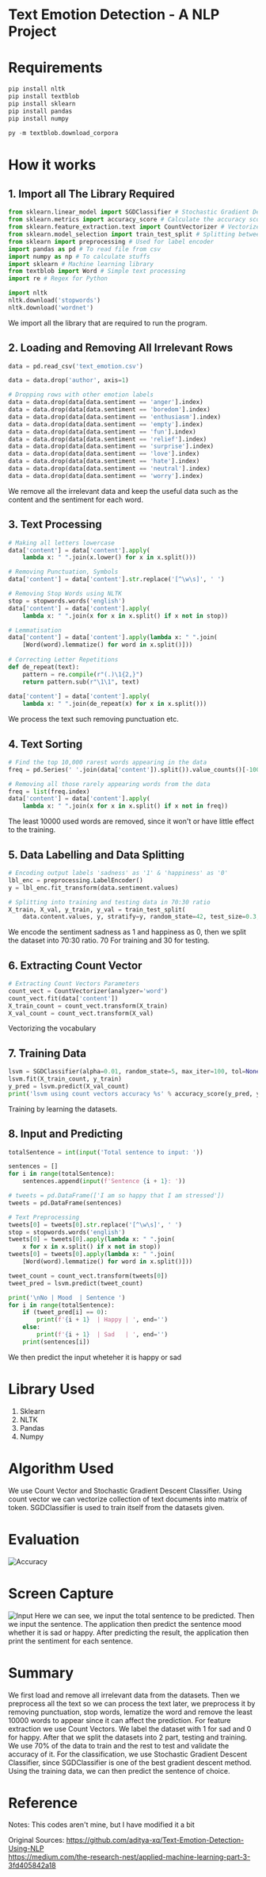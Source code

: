 # Text Emotion Detection - A NLP Project

# Requirements
```python
pip install nltk
pip install textblob
pip install sklearn
pip install pandas
pip install numpy

py -m textblob.download_corpora
```

# How it works
## 1. Import all The Library Required
```python
from sklearn.linear_model import SGDClassifier # Stochastic Gradient Descent
from sklearn.metrics import accuracy_score # Calculate the accuracy score
from sklearn.feature_extraction.text import CountVectorizer # Vectorize words
from sklearn.model_selection import train_test_split # Splitting between training and testing data
from sklearn import preprocessing # Used for label encoder
import pandas as pd # To read file from csv
import numpy as np # To calculate stuffs
import sklearn # Machine learning library
from textblob import Word # Simple text processing
import re # Regex for Python

import nltk
nltk.download('stopwords')
nltk.download('wordnet')
```
We import all the library that are required to run the program.
## 2. Loading and Removing All Irrelevant Rows
```python
data = pd.read_csv('text_emotion.csv')

data = data.drop('author', axis=1)

# Dropping rows with other emotion labels
data = data.drop(data[data.sentiment == 'anger'].index)
data = data.drop(data[data.sentiment == 'boredom'].index)
data = data.drop(data[data.sentiment == 'enthusiasm'].index)
data = data.drop(data[data.sentiment == 'empty'].index)
data = data.drop(data[data.sentiment == 'fun'].index)
data = data.drop(data[data.sentiment == 'relief'].index)
data = data.drop(data[data.sentiment == 'surprise'].index)
data = data.drop(data[data.sentiment == 'love'].index)
data = data.drop(data[data.sentiment == 'hate'].index)
data = data.drop(data[data.sentiment == 'neutral'].index)
data = data.drop(data[data.sentiment == 'worry'].index)
```
We remove all the irrelevant data and keep the useful data such as the content and the sentiment for each word.
## 3. Text Processing
```python
# Making all letters lowercase
data['content'] = data['content'].apply(
    lambda x: " ".join(x.lower() for x in x.split()))

# Removing Punctuation, Symbols
data['content'] = data['content'].str.replace('[^\w\s]', ' ')

# Removing Stop Words using NLTK
stop = stopwords.words('english')
data['content'] = data['content'].apply(
    lambda x: " ".join(x for x in x.split() if x not in stop))

# Lemmatisation
data['content'] = data['content'].apply(lambda x: " ".join(
    [Word(word).lemmatize() for word in x.split()]))
    
# Correcting Letter Repetitions
def de_repeat(text):
    pattern = re.compile(r"(.)\1{2,}")
    return pattern.sub(r"\1\1", text)
    
data['content'] = data['content'].apply(
    lambda x: " ".join(de_repeat(x) for x in x.split()))
```
We process the text such removing punctuation etc.
## 4. Text Sorting
```python
# Find the top 10,000 rarest words appearing in the data
freq = pd.Series(' '.join(data['content']).split()).value_counts()[-10000:]

# Removing all those rarely appearing words from the data
freq = list(freq.index)
data['content'] = data['content'].apply(
    lambda x: " ".join(x for x in x.split() if x not in freq))
```
The least 10000 used words are removed, since it won't or have little effect to the training.
## 5. Data Labelling and Data Splitting
```python
# Encoding output labels 'sadness' as '1' & 'happiness' as '0'
lbl_enc = preprocessing.LabelEncoder()
y = lbl_enc.fit_transform(data.sentiment.values)

# Splitting into training and testing data in 70:30 ratio
X_train, X_val, y_train, y_val = train_test_split(
    data.content.values, y, stratify=y, random_state=42, test_size=0.3, shuffle=True)
```
We encode the sentiment sadness as 1 and happiness as 0, then we split the dataset into 70:30 ratio. 70 For training and 30 for testing.
## 6. Extracting Count Vector
```python
# Extracting Count Vectors Parameters
count_vect = CountVectorizer(analyzer='word')
count_vect.fit(data['content'])
X_train_count = count_vect.transform(X_train)
X_val_count = count_vect.transform(X_val)
```
Vectorizing the vocabulary
## 7. Training Data
```python
lsvm = SGDClassifier(alpha=0.01, random_state=5, max_iter=100, tol=None)
lsvm.fit(X_train_count, y_train)
y_pred = lsvm.predict(X_val_count)
print('lsvm using count vectors accuracy %s' % accuracy_score(y_pred, y_val))
```
Training by learning the datasets.
## 8. Input and Predicting
```python
totalSentence = int(input('Total sentence to input: '))

sentences = []
for i in range(totalSentence):
    sentences.append(input(f'Sentence {i + 1}: '))

# tweets = pd.DataFrame(['I am so happy that I am stressed'])
tweets = pd.DataFrame(sentences)

# Text Preprocessing
tweets[0] = tweets[0].str.replace('[^\w\s]', ' ')
stop = stopwords.words('english')
tweets[0] = tweets[0].apply(lambda x: " ".join(
    x for x in x.split() if x not in stop))
tweets[0] = tweets[0].apply(lambda x: " ".join(
    [Word(word).lemmatize() for word in x.split()]))

tweet_count = count_vect.transform(tweets[0])
tweet_pred = lsvm.predict(tweet_count)

print('\nNo | Mood  | Sentence ')
for i in range(totalSentence):
    if (tweet_pred[i] == 0):
        print(f'{i + 1}  | Happy | ', end='')
    else:
        print(f'{i + 1}  | Sad   | ', end='')
    print(sentences[i])
```
We then predict the input wheteher it is happy or sad
 
# Library Used
1. Sklearn
2. NLTK
3. Pandas
4. Numpy

# Algorithm Used
We use Count Vector and Stochastic Gradient Descent Classifier. Using count vector we can vectorize collection of text documents into matrix of token. SGDClassifier is used to train itself from the datasets given.

# Evaluation
![Accuracy](https://raw.githubusercontent.com/KevinYobeth/Python-TextEmotionDetection/master/Accuracy.jpg)

# Screen Capture
![Input](https://raw.githubusercontent.com/KevinYobeth/Python-TextEmotionDetection/master/Input.JPG)
Here we can see, we input the total sentence to be predicted. Then we input the sentence. The application then predict the sentence mood whether it is sad or happy. After predicting the result, the application then print the sentiment for each sentence.

# Summary
We first load and remove all irrelevant data from the datasets. Then we preprocess all the text so we can process the text later, we preprocess it by removing punctuation, stop words, lematize the word and remove the least 10000 words to appear since it can affect the prediction. For feature extraction we use Count Vectors. We label the dataset with 1 for sad and 0 for happy. After that we split the datasets into 2 part, testing and training. We use 70% of the data to train and the rest to test and validate the accuracy of it. For the classification, we use Stochastic Gradient Descent Classifier, since SGDClassifier is one of the best gradient descent method. Using the training data, we can then predict the sentence of choice.

# Reference

Notes:
This codes aren't mine, but I have modified it a bit

Original Sources:
https://github.com/aditya-xq/Text-Emotion-Detection-Using-NLP  
https://medium.com/the-research-nest/applied-machine-learning-part-3-3fd405842a18
